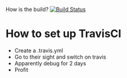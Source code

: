 
How is the build? [![Build Status](https://travis-ci.org/mcoccia/TravisTest.svg?branch=master)](https://travis-ci.org/mcoccia/TravisTest)
# How to set up TravisCI

* Create a .travis.yml
* Go to their sight and switch on travis
* Apparently debug for 2 days
* Profit
